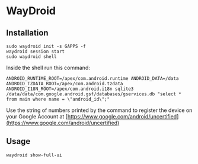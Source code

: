 # WayDroid

## Installation
```
sudo waydroid init -s GAPPS -f
waydroid session start
sudo waydroid shell
```
Inside the shell run this command:
```
ANDROID_RUNTIME_ROOT=/apex/com.android.runtime ANDROID_DATA=/data ANDROID_TZDATA_ROOT=/apex/com.android.tzdata ANDROID_I18N_ROOT=/apex/com.android.i18n sqlite3 /data/data/com.google.android.gsf/databases/gservices.db "select * from main where name = \"android_id\";"
```
Use the string of numbers printed by the command to register the device on your Google Account at
[https://www.google.com/android/uncertified](https://www.google.com/android/uncertified)

## Usage
```
waydroid show-full-ui
```
